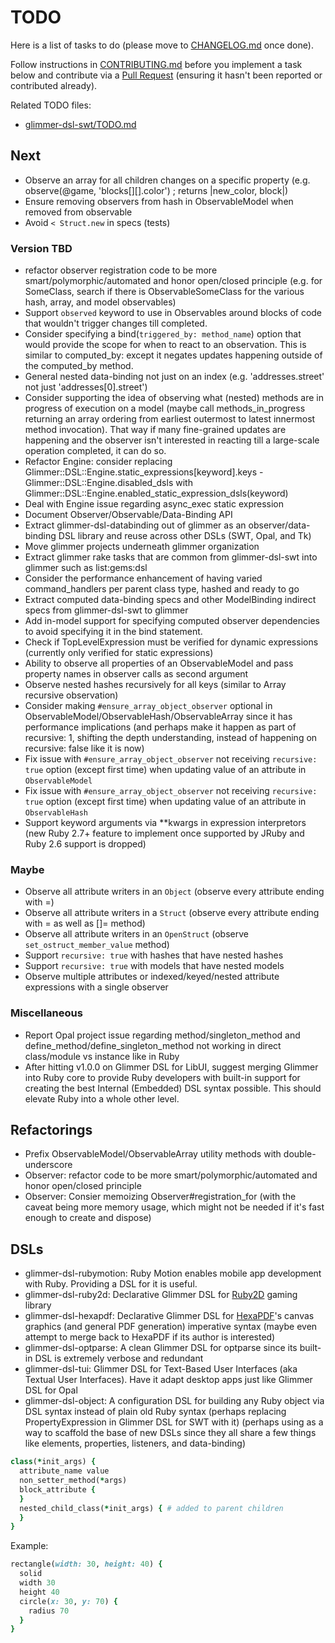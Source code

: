 # TODO

Here is a list of tasks to do (please move to [CHANGELOG.md](CHANGELOG.md) once done).

Follow instructions in [CONTRIBUTING.md](CONTRIBUTING.md) before you implement a task below and contribute via a [Pull Request](https://github.com/AndyObtiva/glimmer/pulls) (ensuring it hasn't been reported or contributed already).

Related TODO files:
- [glimmer-dsl-swt/TODO.md](https://github.com/AndyObtiva/glimmer-dsl-swt/blob/master/TODO.md)

## Next

- Observe an array for all children changes on a specific property (e.g. observe(@game, 'blocks[][].color') ; returns |new_color, block|)
- Ensure removing observers from hash in ObservableModel when removed from observable
- Avoid `< Struct.new` in specs (tests)

### Version TBD

- refactor observer registration code to be more smart/polymorphic/automated and honor open/closed principle (e.g. for SomeClass, search if there is ObservableSomeClass for the various hash, array, and model observables)
- Support `observed` keyword to use in Observables around blocks of code that wouldn't trigger changes till completed.
- Consider specifying a bind(`triggered_by: method_name`) option that would provide the scope for when to react to an observation.   This is similar to computed_by: except it negates updates happening outside of the computed_by method.
- General nested data-binding not just on an index (e.g. 'addresses.street' not just 'addresses[0].street')
- Consider supporting the idea of observing what (nested) methods are in progress of execution on a model (maybe call methods_in_progress returning an array ordering from earliest outermost to latest innermost method invocation). That way if many fine-grained updates are happening and the observer isn't interested in reacting till a large-scale operation completed, it can do so.
- Refactor Engine: consider replacing Glimmer::DSL::Engine.static_expressions[keyword].keys - Glimmer::DSL::Engine.disabled_dsls with Glimmer::DSL::Engine.enabled_static_expression_dsls(keyword)
- Deal with Engine issue regarding async_exec static expression
- Document Observer/Observable/Data-Binding API
- Extract glimmer-dsl-databinding out of glimmer as an observer/data-binding DSL library and reuse across other DSLs (SWT, Opal, and Tk)
- Move glimmer projects underneath glimmer organization
- Extract glimmer rake tasks that are common from glimmer-dsl-swt into glimmer such as list:gems:dsl
- Consider the performance enhancement of having varied command_handlers per parent class type, hashed and ready to go
- Extract computed data-binding specs and other ModelBinding indirect specs from glimmer-dsl-swt to glimmer
- Add in-model support for specifying computed observer dependencies to avoid specifying it in the bind statement.
- Check if TopLevelExpression must be verified for dynamic expressions (currently only verified for static expressions)
- Ability to observe all properties of an ObservableModel and pass property names in observer calls as second argument
- Observe nested hashes recursively for all keys (similar to Array recursive observation)
- Consider making `#ensure_array_object_observer` optional in ObservableModel/ObservableHash/ObservableArray since it has performance implications (and perhaps make it happen as part of recursive: 1, shifting the depth understanding, instead of happening on recursive: false like it is now)
- Fix issue with `#ensure_array_object_observer` not receiving `recursive: true` option (except first time) when updating value of an attribute in `ObservableModel`
- Fix issue with `#ensure_array_object_observer` not receiving `recursive: true` option (except first time) when updating value of an attribute in `ObservableHash`
- Support keyword arguments via **kwargs in expression interpretors (new Ruby 2.7+ feature to implement once supported by JRuby and Ruby 2.6 support is dropped)

### Maybe

- Observe all attribute writers in an `Object` (observe every attribute ending with =)
- Observe all attribute writers in a `Struct` (observe every attribute ending with = as well as []= method)
- Observe all attribute writers in an `OpenStruct` (observe `set_ostruct_member_value` method)
- Support `recursive: true` with hashes that have nested hashes
- Support `recursive: true` with models that have nested models
- Observe multiple attributes or indexed/keyed/nested attribute expressions with a single observer

### Miscellaneous

- Report Opal project issue regarding method/singleton_method and define_method/define_singleton_method not working in direct class/module vs instance like in Ruby
- After hitting v1.0.0 on Glimmer DSL for LibUI, suggest merging Glimmer into Ruby core to provide Ruby developers with built-in support for creating the best Internal (Embedded) DSL syntax possible. This should elevate Ruby into a whole other level.

## Refactorings

- Prefix ObservableModel/ObservableArray utility methods with double-underscore
- Observer: refactor code to be more smart/polymorphic/automated and honor open/closed principle
- Observer: Consier memoizing Observer#registration_for (with the caveat being more memory usage, which might not be needed if it's fast enough to create and dispose)

## DSLs

- glimmer-dsl-rubymotion: Ruby Motion enables mobile app development with Ruby. Providing a DSL for it is useful.
- glimmer-dsl-ruby2d: Declarative Glimmer DSL for [Ruby2D](https://github.com/ruby2d/ruby2d) gaming library
- glimmer-dsl-hexapdf: Declarative Glimmer DSL for [HexaPDF](https://github.com/gettalong/hexapdf)'s canvas graphics (and general PDF generation) imperative syntax (maybe even attempt to merge back to HexaPDF if its author is interested)
- glimmer-dsl-optparse: A clean Glimmer DSL for optparse since its built-in DSL is extremely verbose and redundant
- glimmer-dsl-tui: Glimmer DSL for Text-Based User Interfaces (aka Textual User Interfaces). Have it adapt desktop apps just like Glimmer DSL for Opal
- glimmer-dsl-object: A configuration DSL for building any Ruby object via DSL syntax instead of plain old Ruby syntax (perhaps replacing PropertyExpression in Glimmer DSL for SWT with it) (perhaps using as a way to scaffold the base of new DSLs since they all share a few things like elements, properties, listeners, and data-binding)

```ruby
class(*init_args) {
  attribute_name value
  non_setter_method(*args)
  block_attribute {
  }
  nested_child_class(*init_args) { # added to parent children
  }
}
```

Example:

```ruby
rectangle(width: 30, height: 40) {
  solid
  width 30
  height 40
  circle(x: 30, y: 70) {
    radius 70
  }
}
```
